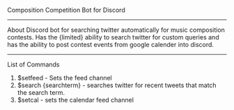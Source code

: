 Composition Competition Bot for Discord
- - - - - - - - - - 

About
    Discord bot for searching twitter automatically for music composition contests. Has the {limited} ability to search twitter for custom queries and has the ability to post contest events from google calender into discord. 

- - - - - - - - - - 

List of Commands
1. $setfeed - Sets the feed channel
2. $search {searchterm} - searches twitter for recent tweets that match the search term.
3. $setcal - sets the calendar feed channel